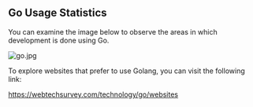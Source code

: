 ## Go Usage Statistics

You can examine the image below to observe the areas in which development is done using Go.

![go.jpg](https://nix-united.com/wp-content/uploads/2020/04/GO-Areas.jpg)

To explore websites that prefer to use Golang, you can visit the following link:

https://webtechsurvey.com/technology/go/websites